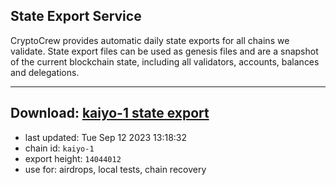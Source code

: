 ## State Export Service
CryptoCrew provides automatic daily state exports for all chains we validate. State export files can be used as genesis files and are a snapshot of the current blockchain state, including all validators, accounts, balances and delegations.

---
**Download: [kaiyo-1 state export](https://dl.ccvalidators.com/SERVICE/kujira/kaiyo-1_export_14044012.json)**
---

- last updated: Tue Sep 12 2023 13:18:32
- chain id: `kaiyo-1`
- export height: `14044012`
- use for: airdrops, local tests, chain recovery

